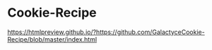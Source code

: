 # Cookie-Recipe

https://htmlpreview.github.io/?https://github.com/GalactyceCookie-Recipe/blob/master/index.html
